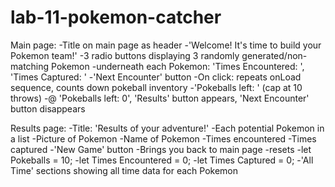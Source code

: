 # lab-11-pokemon-catcher

Main page:
    -Title on main page as header
        -'Welcome! It's time to build your Pokemon team!'
    -3 radio buttons displaying 3 randomly generated/non-matching Pokemon
        -underneath each Pokemon: 'Times Encountered: ', 'Times Captured: '
    -'Next Encounter' button
        -On click: repeats onLoad sequence, counts down pokeball inventory
    -'Pokeballs left: ' (cap at 10 throws)
        -@ 'Pokeballs left: 0', 'Results' button appears, 'Next Encounter' button disappears

Results page:
    -Title: 'Results of your adventure!'
    -Each potential Pokemon in a list
        -Picture of Pokemon
        -Name of Pokemon
        -Times encountered
        -Times captured
    -'New Game' button
        -Brings you back to main page
        -resets
            -let Pokeballs = 10;
            -let Times Encountered = 0;
            -let Times Captured = 0;
    -'All Time' sections showing all time data for each Pokemon